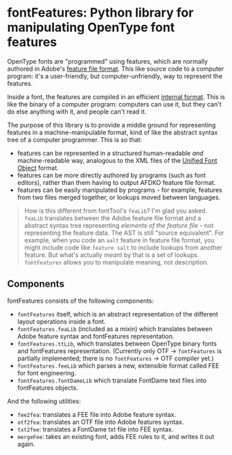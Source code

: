 # fontFeatures: Python library for manipulating OpenType font features

OpenType fonts are "programmed" using features, which are normally authored in Adobe's [feature file format](http://adobe-type-tools.github.io/afdko/OpenTypeFeatureFileSpecification.html). This like source code to a computer program: it's a user-friendly, but computer-unfriendly, way to represent the features.

Inside a font, the features are compiled in an efficient [internal format](https://simoncozens.github.io/fonts-and-layout/features.html#how-features-are-stored). This is like the binary of a computer program: computers can use it, but they can't do else anything with it, and people can't read it.

The purpose of this library is to provide a middle ground for representing features in a machine-manipulable format, kind of like the abstract syntax tree of a computer programmer. This is so that:

* features can be represented in a structured human-readable *and* machine-readable way, analogous to the XML files of the [Unified Font Object](http://unifiedfontobject.org/) format.
* features can be more directly authored by programs (such as font editors), rather than them having to output AFDKO feature file format.
* features can be easily manipulated by programs - for example, features from two files merged together, or lookups moved between languages.

> How is this different from fontTool's `feaLib`? I'm glad you asked. `feaLib` translates between the Adobe feature file format and a abstract syntax tree representing *elements of the feature file* - not representing the feature data. The AST is still "source equivalent". For example, when you code an `aalt` feature in feature file format, you might include code like `feature salt` to include lookups from another feature. But what's actually *meant* by that is a set of lookups. `fontFeatures` allows you to manipulate meaning, not description.

## Components

fontFeatures consists of the following components:

* `fontFeatures` itself, which is an abstract representation of the different layout operations inside a font.
* `fontFeatures.feaLib` (included as a mixin) which translates between Adobe feature syntax and fontFeatures representation.
* `fontFeatures.ttLib`, which translates between OpenType binary fonts and fontFeatures representation. (Currently only OTF -> `fontFeatures` is partially implemented; there is no `fontFeatures` -> OTF compiler yet.)
* `fontFeatures.feeLib` which parses a new, extensible format called FEE for font engineering.
* `fontFeatures.fontDameLib` which translate FontDame text files into fontFeatures objects.

And the following utilities:

* `fee2fea`: translates a FEE file into Adobe feature syntax.
* `otf2fea`: translates an OTF file into Adobe features syntax.
* `txt2fee`: translates a FontDame txt file into FEE syntax.
* `mergeFee`: takes an existing font, adds FEE rules to it, and writes it out again.

